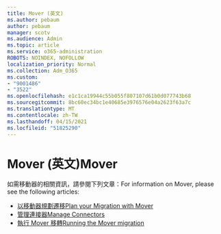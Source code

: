 ```yaml
---
title: Mover (英文)
ms.author: pebaum
author: pebaum
manager: scotv
ms.audience: Admin
ms.topic: article
ms.service: o365-administration
ROBOTS: NOINDEX, NOFOLLOW
localization_priority: Normal
ms.collection: Adm_O365
ms.custom:
- "9001486"
- "3522"
ms.openlocfilehash: e1c1ca19944c55b055f807107d61b0d077743b68
ms.sourcegitcommit: 8bc60ec34bc1e40685e3976576e04a2623f63a7c
ms.translationtype: MT
ms.contentlocale: zh-TW
ms.lasthandoff: 04/15/2021
ms.locfileid: "51825290"
---
```

# <a name="mover"></a><span data-ttu-id="83809-102">Mover (英文)</span><span class="sxs-lookup"><span data-stu-id="83809-102">Mover</span></span>

<span data-ttu-id="83809-103">如需移動器的相關資訊，請參閱下列文章：</span><span class="sxs-lookup"><span data-stu-id="83809-103">For information on Mover, please see the following articles:</span></span>

- [<span data-ttu-id="83809-104">以移動器規劃遷移</span><span class="sxs-lookup"><span data-stu-id="83809-104">Plan your Migration with Mover</span></span>](https://docs.microsoft.com/sharepointmigration/mover-plan-migration)
- [<span data-ttu-id="83809-105">管理連接器</span><span class="sxs-lookup"><span data-stu-id="83809-105">Manage Connectors</span></span>](https://docs.microsoft.com/sharepointmigration/mover-manage-connectors)
- [<span data-ttu-id="83809-106">執行 Mover 移轉</span><span class="sxs-lookup"><span data-stu-id="83809-106">Running the Mover migration</span></span>](https://docs.microsoft.com/sharepointmigration/mover-running-migration)
